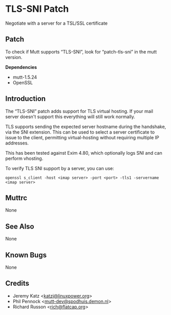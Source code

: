 TLS-SNI Patch
=============

Negotiate with a server for a TSL/SSL certificate

Patch
-----

To check if Mutt supports “TLS-SNI”, look for “patch-tls-sni” in the
mutt version.

**Dependencies**
-   mutt-1.5.24
-   OpenSSL

Introduction
------------

The “TLS-SNI” patch adds support for TLS virtual hosting. If your mail
server doesn't support this everything will still work normally.

TLS supports sending the expected server hostname during the handshake,
via the SNI extension. This can be used to select a server certificate
to issue to the client, permitting virtual-hosting without requiring
multiple IP addresses.

This has been tested against Exim 4.80, which optionally logs SNI and
can perform vhosting.

To verify TLS SNI support by a server, you can use:

    openssl s_client -host <imap server> -port <port> -tls1 -servername <imap server>

Muttrc
------

None

See Also
--------

None

Known Bugs
----------

None

Credits
-------

-   Jeremy Katz \<katzj@linuxpower.org\>
-   Phil Pennock \<mutt-dev@spodhuis.demon.nl\>
-   Richard Russon \<rich@flatcap.org\>
